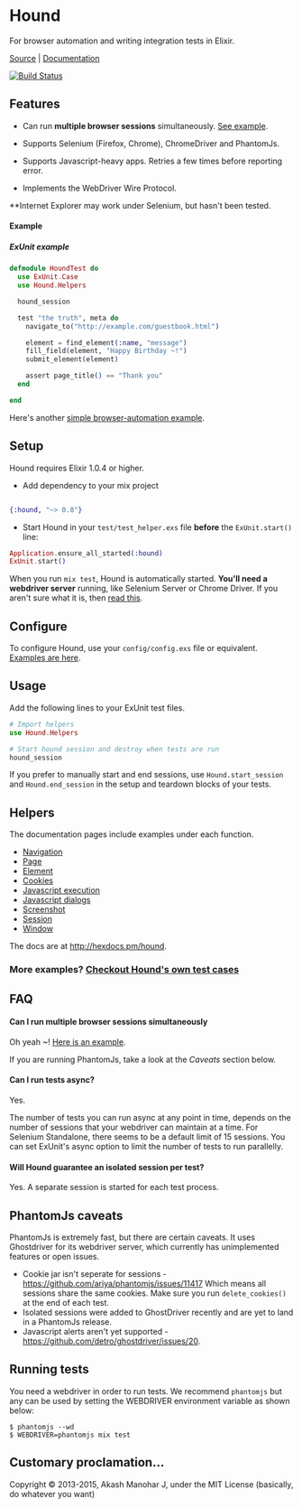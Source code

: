 # Hound

For browser automation and writing integration tests in Elixir.

<a href="http://github.com/HashNuke/Hound" target="_parent">Source</a> | <a href="http://hexdocs.pm/hound" target="_parent">Documentation</a>

[![Build Status](https://travis-ci.org/HashNuke/hound.png?branch=master)](https://travis-ci.org/HashNuke/hound)

## Features

* Can run __multiple browser sessions__ simultaneously. [See example](https://github.com/HashNuke/hound/blob/master/test/multiple_browser_session_test.exs).

* Supports Selenium (Firefox, Chrome), ChromeDriver and PhantomJs.

* Supports Javascript-heavy apps. Retries a few times before reporting error.

* Implements the WebDriver Wire Protocol.

**Internet Explorer may work under Selenium, but hasn't been tested.

#### Example

##### ExUnit example

```elixir
defmodule HoundTest do
  use ExUnit.Case
  use Hound.Helpers

  hound_session

  test "the truth", meta do
    navigate_to("http://example.com/guestbook.html")

    element = find_element(:name, "message")
    fill_field(element, "Happy Birthday ~!")
    submit_element(element)

    assert page_title() == "Thank you"
  end

end
```

Here's another [simple browser-automation example](https://github.com/HashNuke/hound/blob/master/notes/simple-browser-automation.md).

## Setup

Hound requires Elixir 1.0.4 or higher.

* Add dependency to your mix project

```elixir

{:hound, "~> 0.8"}
```

* Start Hound in your `test/test_helper.exs` file **before** the `ExUnit.start()` line:

```elixir
Application.ensure_all_started(:hound)
ExUnit.start()
```

When you run `mix test`, Hound is automatically started. __You'll need a webdriver server__ running, like Selenium Server or Chrome Driver. If you aren't sure what it is, then [read this](https://github.com/HashNuke/hound/wiki/Starting-a-webdriver-server).

## Configure

To configure Hound, use your `config/config.exs` file or equivalent. [Examples are here](https://github.com/HashNuke/hound/blob/master/notes/configuring-hound.md).

## Usage

Add the following lines to your ExUnit test files.

```elixir
# Import helpers
use Hound.Helpers

# Start hound session and destroy when tests are run
hound_session
```

If you prefer to manually start and end sessions, use `Hound.start_session` and `Hound.end_session` in the setup and teardown blocks of your tests.


## Helpers

The documentation pages include examples under each function.

* [Navigation](http://hexdocs.pm/hound/Hound.Helpers.Navigation.html)
* [Page](http://hexdocs.pm/hound/Hound.Helpers.Page.html)
* [Element](http://hexdocs.pm/hound/Hound.Helpers.Element.html)
* [Cookies](http://hexdocs.pm/hound/Hound.Helpers.Cookie.html)
* [Javascript execution](http://hexdocs.pm/hound/Hound.Helpers.ScriptExecution.html)
* [Javascript dialogs](http://hexdocs.pm/hound/Hound.Helpers.Dialog.html)
* [Screenshot](http://hexdocs.pm/hound/Hound.Helpers.Screenshot.html)
* [Session](http://hexdocs.pm/hound/Hound.Helpers.Session.html)
* [Window](http://hexdocs.pm/hound/Hound.Helpers.Window.html)

The docs are at <http://hexdocs.pm/hound>.

### More examples? [Checkout Hound's own test cases](https://github.com/HashNuke/hound/tree/master/test/helpers)

## FAQ

#### Can I run multiple browser sessions simultaneously

Oh yeah ~! [Here is an example](https://github.com/HashNuke/hound/blob/master/test/multiple_browser_session_test.exs).

If you are running PhantomJs, take a look at the *Caveats* section below.

#### Can I run tests async?

Yes.

The number of tests you can run async at any point in time, depends on the number of sessions that your webdriver can maintain at a time. For Selenium Standalone, there seems to be a default limit of 15 sessions. You can set ExUnit's async option to limit the number of tests to run parallelly.

#### Will Hound guarantee an isolated session per test?

Yes. A separate session is started for each test process.

## PhantomJs caveats

PhantomJs is extremely fast, but there are certain caveats. It uses Ghostdriver for its webdriver server, which currently has unimplemented features or open issues.

* Cookie jar isn't seperate for sessions - <https://github.com/ariya/phantomjs/issues/11417>
  Which means all sessions share the same cookies. Make sure you run `delete_cookies()` at the end of each test.
* Isolated sessions were added to GhostDriver recently and are yet to land in a PhantomJs release.
* Javascript alerts aren't yet supported - <https://github.com/detro/ghostdriver/issues/20>.

## Running tests

You need a webdriver in order to run tests. We recommend `phantomjs` but any can be used by setting the WEBDRIVER environment variable as shown below:

    $ phantomjs --wd
    $ WEBDRIVER=phantomjs mix test

## Customary proclamation...

Copyright &copy; 2013-2015, Akash Manohar J, under the MIT License (basically, do whatever you want)
